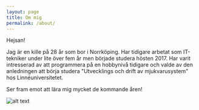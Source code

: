 ```yaml
---
layout: page
title: Om mig
permalink: /about/
---
```



Hejsan!

Jag är en kille på 28 år som bor i Norrköping. Har tidigare arbetat som IT-tekniker under lite över fem år men började studera hösten 2017. 
Har varit intresserad av att programmera på en hobbynivå tidigare och valde av den anledningen att börja studera "Utvecklings och drift av mjukvarusystem" hos Linnéuniversitetet.

Ser fram emot att lära mig mycket de kommande åren!

![alt text](../assets/profil.jpg)
